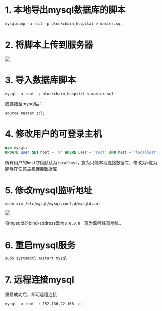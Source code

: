 # 1. 本地导出mysql数据库的脚本
```shell
mysqldump -u root -p blockchain_hospital > master.sql 
```
# 2. 将脚本上传到服务器

![](Pasted%20image%2020250112194623.png)

# 3. 导入数据库脚本
```shell
mysql -u root -p blockchain_hospital < master.sql
```

或连接至mysql后：
```
source master.sql;
```

# 4. 修改用户的可登录主机
```sql
use mysql;
UPDATE user SET host = '%' WHERE user = 'root' AND host = 'localhost'
```
所有用户的`host`字段默认为`localhost`，意为只能本地连接数据库，修改为`%`意为能够在任意主机连接数据库

# 5. 修改mysql监听地址
```shell
sudo vim /etc/mysql/mysql.conf.d/mysqld.cnf
```

![](Pasted%20image%2020250112204538.png)

将mysqld的bind-address改为`0.0.0.0`，意为监听任意地址。

# 6. 重启mysql服务
```shell
sudo systemctl restart mysql
```

# 7. 远程连接mysql
重启成功后，即可远程连接
```shell
mysql -u root -h 152.136.22.166 -p
```